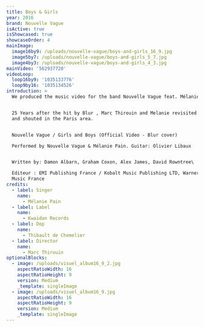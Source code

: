```yaml
---
title: Boys & Girls
year: 2016
brand: Nouvelle Vague
isActive: true
isShowcased: true
showcaseOrder: 4
mainImage:
  image16by9: /uploads/nouvelle-vague/boys-and-girls_16_9.jpg
  image5by7: /uploads/nouvelle-vague/boys-and-girls_5_7.jpg
  image4by3: /uploads/nouvelle-vague/boys-and-girls_4_3.jpg
mainVideo: '562937720'
videoLoop:
  loop16by9: '1035133776'
  loop9by16: '1035134526'
introduction: >
  We produced the music video for the band Nouvelle Vague feat. Mélanie Pain


  25 Years after the hit by Blur , Marc Thirouin and Melanie revisited this song
  and shouted in the Paris area.


  Nouvelle Vague / Girls and Boys (Official Video - Blur cover)

  Performed by Nouvelle Vague & Mélanie Pain. Guitar: Olivier Libaux


  Written by: Damon Albarn, Graham Coxon, Alex James, David Rowntree\

  Editeur : EMI Publishing France / Kobalt Music Publishing LTD, Warner Chappell
  Music France
credits:
  - label: Singer
    name:
      - Mélanie Pain
  - label: Label
    name:
      - Kwaidan Records
  - label: Dop
    name:
      - Thibault de Chemelier
  - label: Director
    name:
      - Marc Thirouin
optionalBlocks:
  - image: /uploads/visuel_album16_9_2.jpg
    aspectRatioWidth: 16
    aspectRatioHeight: 9
    version: Medium
    _template: singleImage
  - image: /uploads/visuel_album16_9.jpg
    aspectRatioWidth: 16
    aspectRatioHeight: 9
    version: Medium
    _template: singleImage
---
```


